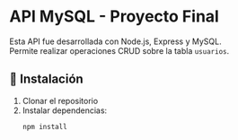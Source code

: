 # API MySQL - Proyecto Final

Esta API fue desarrollada con Node.js, Express y MySQL.  
Permite realizar operaciones CRUD sobre la tabla `usuarios`.

## 🚀 Instalación

1. Clonar el repositorio
2. Instalar dependencias:
   ```bash
   npm install

